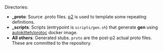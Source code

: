 Directories:
- **_proto**: Source .proto files. [p2](https://github.com/wrouesnel/p2cli) is used to template some repeating definitions.
- **_scripts**: Scripts (entrypoint is `scripts/gen.sh`) that generate **gen** using [autokitteh/protoc](https://hub.docker.com/r/autokitteh/protoc) docker image.
- **All others**: Generated stubs. `proto` are the post-p2 actual proto files. These are committed to the repository.
